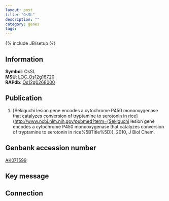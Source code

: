 ```yaml
---
layout: post
title: "OsSL"
description: ""
category: genes
tags: 
---
```

{% include JB/setup %}

## Information
__Symbol__: OsSL  
__MSU__: [LOC_Os12g16720](http://rice.plantbiology.msu.edu/cgi-bin/ORF_infopage.cgi?orf=LOC_Os12g16720)  
__RAPdb__: [Os12g0268000](http://rapdb.dna.affrc.go.jp/viewer/gbrowse_details/irgsp1?name=Os12g0268000)  

## Publication
1. [Sekiguchi lesion gene encodes a cytochrome P450 monooxygenase that catalyzes conversion of tryptamine to serotonin in rice](http://www.ncbi.nlm.nih.gov/pubmed?term=(Sekiguchi lesion gene encodes a cytochrome P450 monooxygenase that catalyzes conversion of tryptamine to serotonin in rice%5BTitle%5D)), 2010, J Biol Chem.

## Genbank accession number
[AK071599](http://www.ncbi.nlm.nih.gov/nuccore/AK071599)

## Key message

## Connection


